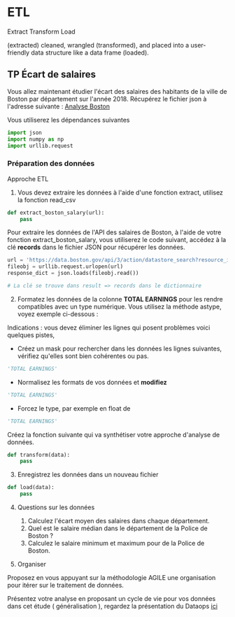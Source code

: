 # ETL

Extract Transform Load 

(extracted) cleaned, wrangled (transformed), and placed into a user-friendly data structure like a data frame (loaded).

## TP &Eacute;cart de salaires

Vous allez maintenant étudier l'écart des salaires des habitants de la ville de Boston par département sur l'année 2018. Récupérez le fichier json à l'adresse suivante :
[Analyse Boston](https://data.boston.gov/api/3/action/datastore_search?resource_id=31358fd1-849a-48e0-8285-e813f6efbdf1)

Vous utiliserez les dépendances suivantes

```python
import json
import numpy as np 
import urllib.request
```

### Préparation des données

Approche ETL

1. Vous devez extraire les données à l'aide d'une fonction extract, utilisez la fonction read_csv

```python
def extract_boston_salary(url):
    pass
```

Pour extraire les données de l'API des salaires de Boston, à l'aide de votre fonction extract_boston_salary, vous utiliserez le code suivant, accédez à la clé **records** dans le fichier JSON pour récupérer les données.

```python
url = 'https://data.boston.gov/api/3/action/datastore_search?resource_id=31358fd1-849a-48e0-8285-e813f6efbdf1'  
fileobj = urllib.request.urlopen(url)
response_dict = json.loads(fileobj.read())

# La clé se trouve dans result => records dans le dictionnaire
```

2. Formatez les données de la colonne **TOTAL EARNINGS** pour les rendre compatibles avec un type numérique. Vous utilisez la méthode astype, voyez exemple ci-dessous :

Indications : vous devez éliminer les lignes qui posent problèmes voici quelques pistes,

- Créez un mask pour rechercher dans les données les lignes suivantes, vérifiez qu'elles sont bien cohérentes ou pas.

```python
'TOTAL EARNINGS'
```

- Normalisez les formats de vos données et **modifiez** 

```python
'TOTAL EARNINGS'
```

- Forcez le type, par exemple en float de 

```python
'TOTAL EARNINGS'
```

Créez la fonction suivante qui va synthétiser votre approche d'analyse de données.

```python
def transform(data):
    pass
```

3. Enregistrez les données dans un nouveau fichier

```python
def load(data):
    pass
```

4. Questions sur les données

   1. Calculez l'écart moyen des salaires dans chaque département.
   2. Quel est le salaire médian dans le département de la Police de Boston ?
   3. Calculez le salaire minimum et maximum pour de la Police de Boston.

5. Organiser

Proposez en vous appuyant sur la méthodologie AGILE une organisation pour itérer sur le traitement de données.

Présentez votre analyse en proposant un cycle de vie pour vos données dans cet étude ( généralisation ), regardez la présentation du Dataops [ici](./dataops.md)
